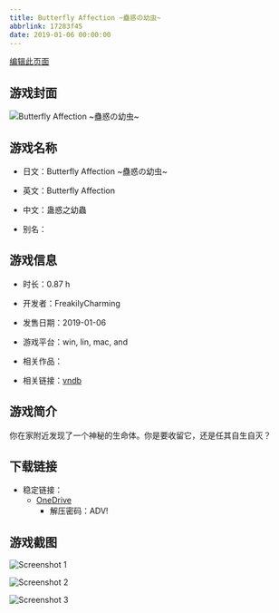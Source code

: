 ```yaml
---
title: Butterfly Affection ~蠱惑の幼虫~
abbrlink: 17283f45
date: 2019-01-06 00:00:00
---
```

[编辑此页面](https://github.com/ACG-3/ADV3-source/blob/main/source/_posts/games/Butterfly%20Affection%20~%E8%A0%B1%E6%83%91%E3%81%AE%E5%B9%BC%E8%99%AB~.md)

## 游戏封面

![Butterfly Affection ~蠱惑の幼虫~](https://pan.timero.xyz/d/onedrive/img_lib_001/Butterfly%20Affection%20~%E8%A0%B1%E6%83%91%E3%81%AE%E5%B9%BC%E8%99%AB~_cover.avif)


## 游戏名称

- 日文：Butterfly Affection ~蠱惑の幼虫~
- 英文：Butterfly Affection
- 中文：蛊惑之幼蟲

- 别名：


## 游戏信息

- 时长：0.87 h
- 开发者：FreakilyCharming
- 发售日期：2019-01-06
- 游戏平台：win, lin, mac, and
- 相关作品：

- 相关链接：[vndb](https://vndb.org/v25039)


## 游戏简介

你在家附近发现了一个神秘的生命体。你是要收留它，还是任其自生自灭？


## 下载链接

- 稳定链接：
    - [OneDrive](https://pan.timero.xyz/onedrive/adv_lib_001/Butterfly%20Affection%20~%E8%A0%B1%E6%83%91%E3%81%AE%E5%B9%BC%E8%99%AB~)
        - 解压密码：ADV!



## 游戏截图


![Screenshot 1](https://pan.timero.xyz/d/onedrive/img_lib_001/Butterfly%20Affection%20~%E8%A0%B1%E6%83%91%E3%81%AE%E5%B9%BC%E8%99%AB~_Screenshot_1.avif)

![Screenshot 2](https://pan.timero.xyz/d/onedrive/img_lib_001/Butterfly%20Affection%20~%E8%A0%B1%E6%83%91%E3%81%AE%E5%B9%BC%E8%99%AB~_Screenshot_2.avif)

![Screenshot 3](https://pan.timero.xyz/d/onedrive/img_lib_001/Butterfly%20Affection%20~%E8%A0%B1%E6%83%91%E3%81%AE%E5%B9%BC%E8%99%AB~_Screenshot_3.avif)

